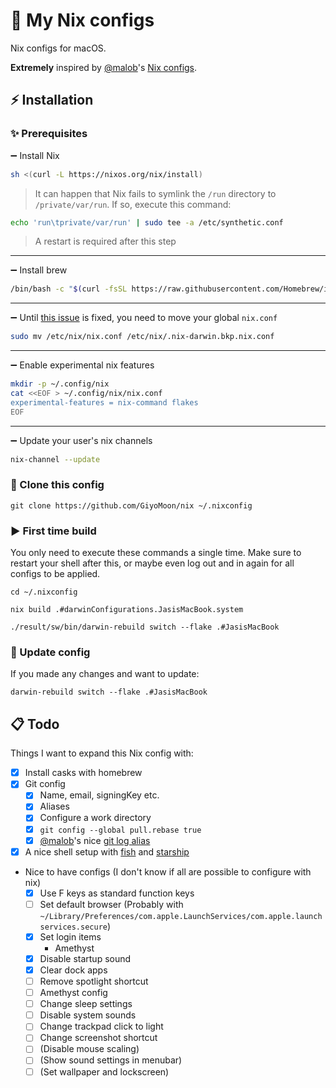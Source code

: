# 🌺 My Nix configs
Nix configs for macOS.

**Extremely** inspired by [@malob](https://github.com/malob)'s [Nix configs](https://github.com/malob/nixpkgs).

## ⚡️ Installation
### ✨ Prerequisites
➖ Install Nix
```sh
sh <(curl -L https://nixos.org/nix/install)
```

> It can happen that Nix fails to symlink the `/run` directory to `/private/var/run`. If so, execute this command:
```sh
echo 'run\tprivate/var/run' | sudo tee -a /etc/synthetic.conf
```
> A restart is required after this step

---
➖ Install brew
```sh
/bin/bash -c "$(curl -fsSL https://raw.githubusercontent.com/Homebrew/install/HEAD/install.sh)"
```

---
➖ Until [this issue](https://github.com/LnL7/nix-darwin/issues/149) is fixed, you need to move your global `nix.conf`
```sh
sudo mv /etc/nix/nix.conf /etc/nix/.nix-darwin.bkp.nix.conf
```

---
➖ Enable experimental nix features
```sh
mkdir -p ~/.config/nix
cat <<EOF > ~/.config/nix/nix.conf
experimental-features = nix-command flakes
EOF
```
---
➖ Update your user's nix channels
```sh
nix-channel --update
```

### 📁 Clone this config
```
git clone https://github.com/GiyoMoon/nix ~/.nixconfig
```

### ▶️ First time build
You only need to execute these commands a single time. Make sure to restart your shell after this, or maybe even log out and in again for all configs to be applied.
```
cd ~/.nixconfig
```
```
nix build .#darwinConfigurations.JasisMacBook.system
```
```
./result/sw/bin/darwin-rebuild switch --flake .#JasisMacBook
```

### 🔁 Update config
If you made any changes and want to update:
```
darwin-rebuild switch --flake .#JasisMacBook
```

## 📋 Todo
Things I want to expand this Nix config with:
- [x] Install casks with homebrew
- [x] Git config
  - [x] Name, email, signingKey etc.
  - [x] Aliases
  - [x] Configure a work directory
  - [x] `git config --global pull.rebase true`
  - [x] [@malob](https://github.com/malob)'s nice [git log alias](https://github.com/malob/nixpkgs/blob/46a480cd1edf687df81c1d5f0f2b8de8f15a5154/home/git-aliases.nix#L47)
- [x] A nice shell setup with [fish](https://fishshell.com/) and [starship](https://starship.rs/)
- Nice to have configs (I don't know if all are possible to configure with nix)
  - [x] Use F keys as standard function keys
  - [ ] Set default browser (Probably with `~/Library/Preferences/com.apple.LaunchServices/com.apple.launchservices.secure`)
  - [x] Set login items
    - Amethyst
  - [x] Disable startup sound
  - [x] Clear dock apps
  - [ ] Remove spotlight shortcut
  - [ ] Amethyst config
  - [ ] Change sleep settings
  - [ ] Disable system sounds
  - [ ] Change trackpad click to light
  - [ ] Change screenshot shortcut
  - [ ] (Disable mouse scaling)
  - [ ] (Show sound settings in menubar)
  - [ ] (Set wallpaper and lockscreen)